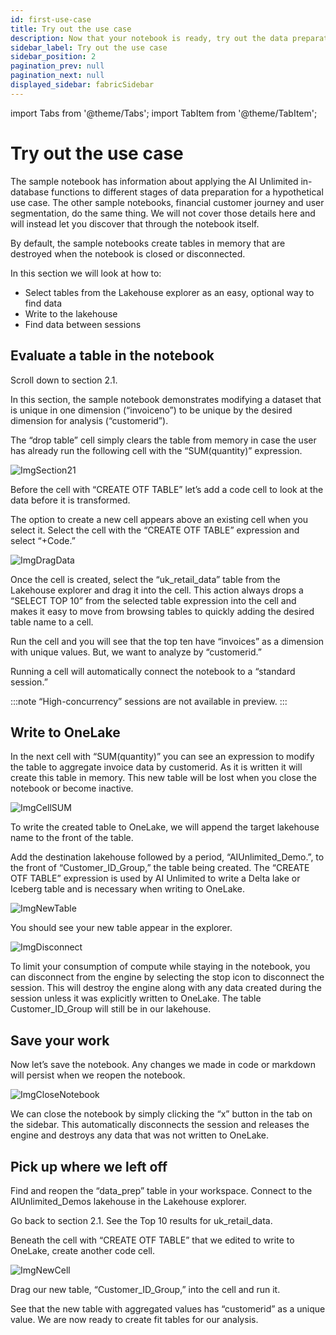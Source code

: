 ```yaml
---
id: first-use-case
title: Try out the use case
description: Now that your notebook is ready, try out the data preparation use case.
sidebar_label: Try out the use case
sidebar_position: 2
pagination_prev: null
pagination_next: null
displayed_sidebar: fabricSidebar
---
```


import Tabs from '@theme/Tabs';
import TabItem from '@theme/TabItem';

# Try out the use case

The sample notebook has information about applying the AI Unlimited in-database functions to different stages of data preparation for a hypothetical use case. The other sample notebooks, financial customer journey and user segmentation, do the same thing. We will not cover those details here and will instead let you discover that through the notebook itself.  

By default, the sample notebooks create tables in memory that are destroyed when the notebook is closed or disconnected. 

In this section we will look at how to:
- Select tables from the Lakehouse explorer as an easy, optional way to find data
- Write to the lakehouse 
- Find data between sessions

## Evaluate a table in the notebook

Scroll down to section 2.1.

In this section, the sample notebook demonstrates modifying a dataset that is unique in one dimension (“invoiceno”) to be unique by the desired dimension for analysis (“customerid”). 

The “drop table” cell simply clears the table from memory in case the user has already run the following cell with the “SUM(quantity)” expression.

![ImgSection21](./section2-1.svg)

Before the cell with “CREATE OTF TABLE” let’s add a code cell to look at the data before it is transformed.

The option to create a new cell appears above an existing cell when you select it. Select the cell with the “CREATE OTF TABLE” expression and select “+Code.”

![ImgDragData](./drag-data.svg)

Once the cell is created, select the “uk_retail_data” table from the Lakehouse explorer and drag it into the cell. This action always drops a “SELECT TOP 10” from the selected table expression into the cell and makes it easy to move from browsing tables to quickly adding the desired table name to a cell.

Run the cell and you will see that the top ten have “invoices” as a dimension with unique values. But, we want to analyze by “customerid.”

Running a cell will automatically connect the notebook to a “standard session.”

:::note
“High-concurrency” sessions are not available in preview.
:::

## Write to OneLake

In the next cell with “SUM(quantity)” you can see an expression to modify the table to aggregate invoice data by customerid. As it is written it will create this table in memory. This new table will be lost when you close the notebook or become inactive. 

![ImgCellSUM](./cell-sum.svg)

To write the created table to OneLake, we will append the target lakehouse name to the front of the table.

Add the destination lakehouse followed by a period, “AIUnlimited_Demo.”, to the front of “Customer_ID_Group,” the table being created.  The “CREATE OTF TABLE” expression is used by AI Unlimited to write a Delta lake or Iceberg table and is necessary when writing to OneLake. 

![ImgNewTable](./new-table.svg)

You should see your new table appear in the explorer.

![ImgDisconnect](./disconnect.svg)

To limit your consumption of compute while staying in the notebook, you can disconnect from the engine by selecting the stop icon to disconnect the session. This will destroy the engine along with any data created during the session unless it was explicitly written to OneLake. The table Customer_ID_Group will still be in our lakehouse.

## Save your work

Now let’s save the notebook. Any changes we made in code or markdown will persist when we reopen the notebook. 

![ImgCloseNotebook](./close-nb.svg)

We can close the notebook by simply clicking the “x” button in the tab on the sidebar. This automatically disconnects the session and releases the engine and destroys any data that was not written to OneLake.

## Pick up where we left off

Find and reopen the “data_prep” table in your workspace. Connect to the AIUnlimited_Demos lakehouse in the Lakehouse explorer.

Go back to section 2.1. See the Top 10 results for uk_retail_data.

Beneath the cell with “CREATE OTF TABLE” that we edited to write to OneLake, create another code cell.

![ImgNewCell](./new-cell.svg)

Drag our new table, “Customer_ID_Group,” into the cell and run it.

See that the new table with aggregated values has “customerid” as a unique value. We are now ready to create fit tables for our analysis.


